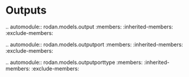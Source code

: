 # Outputs
.. automodule:: rodan.models.output
   :members:
   :inherited-members:
   :exclude-members:

.. automodule:: rodan.models.outputport
   :members:
   :inherited-members:
   :exclude-members:

.. automodule:: rodan.models.outputporttype
   :members:
   :inherited-members:
   :exclude-members: